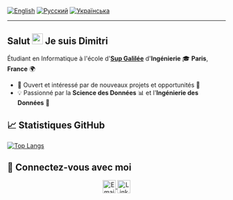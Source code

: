 [![English](https://img.shields.io/badge/Language-English-blue)](README.md)
[![Русский](https://img.shields.io/badge/Язык-Русский-red)](README.ru.md)
[![Українська](https://img.shields.io/badge/Мова-Українська-yellow)](README.ua.md)

---

## Salut <img src="https://media.giphy.com/media/hvRJCLFzcasrR4ia7z/giphy.gif" width="25px"> Je suis **Dimitri**

Étudiant en Informatique à l'école d'[**Sup Galilée**](https://www.sup-galilee.univ-paris13.fr/) d'**Ingénierie** 🎓 **Paris**, **France** 🌍

- 💼 Ouvert et intéressé par de nouveaux projets et opportunités 🤗
- 💡 Passionné par la **Science des Données** 📊 et l'**Ingénierie des Données** 🧠

## 📈 Statistiques GitHub

<!-- [![Dimitri's github stats](https://github-readme-stats.vercel.app/api?username=DmytroPalahin)](https://github.com/DmytroPalahin) -->

<!-- [![Top Langs](https://github-readme-stats.vercel.app/api/top-langs/?username=DmytroPalahin)](https://github.com/DmytroPalahin/github-readme-stats) -->
[![Top Langs](https://github-readme-stats.vercel.app/api/top-langs/?username=DmytroPalahin&layout=compact)](https://github.com/DmytroPalahin)

<!-- [![Dimitri's current streak](https://streak-stats.demolab.com/?user=DmytroPalahin&count_private=true&theme=blue-green&title_color=00b3ff)] -->

<!-- ## 🏆 Statistiques LeetCode

[![LeetCode Stats](https://leetcode-stats.vercel.app/api?username=Dmytro-Palahin&theme=dark)](https://leetcode.com/Dmytro-Palahin/) -->

## 🤝 Connectez-vous avec moi

<p align="center">
    <a href="mailto:dmytro.palahin@gmail.com" title="Email">
        <img alt="Email" src="https://img.shields.io/badge/Gmail-D14836?style=for-the-badge&logo=gmail&logoColor=white" height="30" align="center"/>
    </a>
    <!-- <a href="https://wa.me/+33787325878" title="Whatsapp">
        <img alt="whatsapp"  src="https://img.shields.io/badge/WhatsApp-25D366?style=for-the-badge&logo=whatsapp&logoColor=white" height="30" align="center"/>
    </a> -->
    <a href="https://www.linkedin.com/in/dmytro-palahin/">
        <img  alt="LinkedIn" title="LinkedIn" src="https://img.shields.io/static/v1?message=LinkedIn&logo=linkedin&label=&color=0077B5&logoColor=white&labelColor=&style=for-the-badge" height="30" align="center"/>
    </a>
</p>
